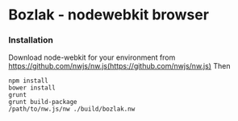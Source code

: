 # Bozlak - nodewebkit browser

### Installation

Download node-webkit for your environment from https://github.com/nwjs/nw.js(https://github.com/nwjs/nw.js)
Then

    npm install
    bower install
    grunt
    grunt build-package
    /path/to/nw.js/nw ./build/bozlak.nw
